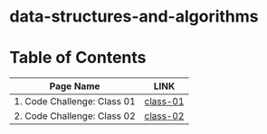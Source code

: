# data-structures-and-algorithms


# Table of Contents

| Page Name        | LINK       |
| ------------- |:-------------:|
| 1. Code Challenge: Class 01     | [class-01](https://github.com/yazanbaker94/401-data-structures-and-algorithms/blob/main/array-reverse/README.md)|
| 2. Code Challenge: Class 02     | [class-02](https://github.com/yazanbaker94/401-data-structures-and-algorithms/blob/main/ArrayInMiddle/README.md)|



